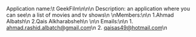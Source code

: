 Application name:\t GeekFilm\n\n\n
Description: an application where you can see\n
 a list of movies and tv shows\n
\nMembers:\n\n
	1.Ahmad Albatsh\n
	2.Qais Alkharabsheh\n
\n\n
Emails:\n\n
	1. ahmad.rashid.albatch@gmail.com\n
	2. qaisas49@hotmail.com\n
